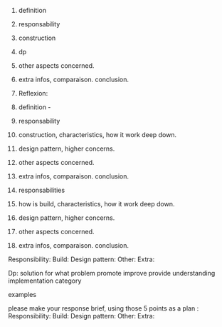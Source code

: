 1. definition
2. responsability
3. construction
4. dp
5. other aspects concerned. 
6. extra infos, comparaison. conclusion.
7. Reflexion: 


0. definition - 
1. responsability
2. construction, characteristics, how it work deep down.
3. design pattern, higher concerns.
3. other aspects concerned. 
4. extra infos, comparaison. conclusion.




1. responsabilities
2. how is build, characteristics, how it work deep down.
3. design pattern, higher concerns.
3. other aspects concerned. 
4. extra infos, comparaison. conclusion.


Responsibility: 
Build: 
Design pattern: 
Other: 
Extra:

Dp:
solution for what problem
promote
improve
provide understanding
implementation
category

examples







please make your response brief, using those 5 points as a plan : 
Responsibility: 
Build: 
Design pattern: 
Other: 
Extra:
